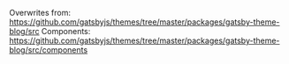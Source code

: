 Overwrites from: https://github.com/gatsbyjs/themes/tree/master/packages/gatsby-theme-blog/src
Components: https://github.com/gatsbyjs/themes/tree/master/packages/gatsby-theme-blog/src/components
